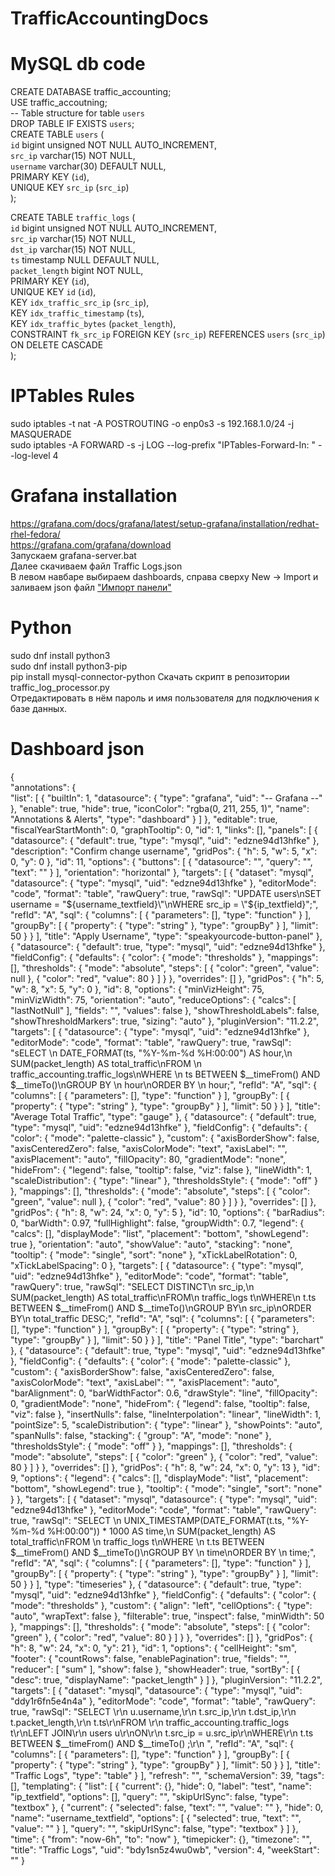 # TrafficAccountingDocs
# MySQL db code
CREATE DATABASE traffic_accounting;  
USE traffic_accoutning;  
-- Table structure for table `users`  
DROP TABLE IF EXISTS `users`;  
CREATE TABLE `users` (  
    `id` bigint unsigned NOT NULL AUTO_INCREMENT,  
    `src_ip` varchar(15) NOT NULL,  
    `username` varchar(30) DEFAULT NULL,  
    PRIMARY KEY (`id`),  
    UNIQUE KEY `src_ip` (`src_ip`)  
);  
  
CREATE TABLE `traffic_logs` (  
    `id` bigint unsigned NOT NULL AUTO_INCREMENT,  
    `src_ip` varchar(15) NOT NULL,  
    `dst_ip` varchar(15) NOT NULL,  
    `ts` timestamp NULL DEFAULT NULL,  
    `packet_length` bigint NOT NULL,  
    PRIMARY KEY (`id`),  
    UNIQUE KEY `id` (`id`),  
    KEY `idx_traffic_src_ip` (`src_ip`),  
    KEY `idx_traffic_timestamp` (`ts`),  
    KEY `idx_traffic_bytes` (`packet_length`),  
    CONSTRAINT `fk_src_ip` FOREIGN KEY (`src_ip`) REFERENCES `users` (`src_ip`) ON DELETE CASCADE  
);  

# IPTables Rules  
sudo iptables -t nat -A POSTROUTING -o enp0s3 -s  192.168.1.0/24 -j MASQUERADE  
sudo iptables -A FORWARD -s <ip-adress> -j LOG --log-prefix "IPTables-Forward-In: " --log-level 4  

# Grafana installation  

https://grafana.com/docs/grafana/latest/setup-grafana/installation/redhat-rhel-fedora/  
https://grafana.com/grafana/download   
Запускаем grafana-server.bat  
Далее скачиваем файл Traffic Logs.json  
В левом навбаре выбираем dashboards, справа сверху New -> Import и заливаем json файл
["Импорт панели"](./grafana.png)  

# Python
sudo dnf install python3  
sudo dnf install python3-pip  
pip install mysql-connector-python
Скачать скрипт в репозитории traffic_log_processor.py  
Отредактировать в нём пароль и имя пользователя для подключения к базе данных.


# Dashboard json  

{  
  "annotations": {  
    "list": [
      {
        "builtIn": 1,
        "datasource": {
          "type": "grafana",
          "uid": "-- Grafana --"
        },
        "enable": true,
        "hide": true,
        "iconColor": "rgba(0, 211, 255, 1)",
        "name": "Annotations & Alerts",
        "type": "dashboard"
      }
    ]
  },
  "editable": true,
  "fiscalYearStartMonth": 0,
  "graphTooltip": 0,
  "id": 1,
  "links": [],
  "panels": [
    {
      "datasource": {
        "default": true,
        "type": "mysql",
        "uid": "edzne94d13hfke"
      },
      "description": "Confirm change username",
      "gridPos": {
        "h": 5,
        "w": 5,
        "x": 0,
        "y": 0
      },
      "id": 11,
      "options": {
        "buttons": [
          {
            "datasource": "",
            "query": "",
            "text": ""
          }
        ],
        "orientation": "horizontal"
      },
      "targets": [
        {
          "dataset": "mysql",
          "datasource": {
            "type": "mysql",
            "uid": "edzne94d13hfke"
          },
          "editorMode": "code",
          "format": "table",
          "rawQuery": true,
          "rawSql": "UPDATE users\nSET username = \"${username_textfield}\"\nWHERE src_ip = \"${ip_textfield}\";",
          "refId": "A",
          "sql": {
            "columns": [
              {
                "parameters": [],
                "type": "function"
              }
            ],
            "groupBy": [
              {
                "property": {
                  "type": "string"
                },
                "type": "groupBy"
              }
            ],
            "limit": 50
          }
        }
      ],
      "title": "Apply Username",
      "type": "speakyourcode-button-panel"
    },
    {
      "datasource": {
        "default": true,
        "type": "mysql",
        "uid": "edzne94d13hfke"
      },
      "fieldConfig": {
        "defaults": {
          "color": {
            "mode": "thresholds"
          },
          "mappings": [],
          "thresholds": {
            "mode": "absolute",
            "steps": [
              {
                "color": "green",
                "value": null
              },
              {
                "color": "red",
                "value": 80
              }
            ]
          }
        },
        "overrides": []
      },
      "gridPos": {
        "h": 5,
        "w": 8,
        "x": 5,
        "y": 0
      },
      "id": 8,
      "options": {
        "minVizHeight": 75,
        "minVizWidth": 75,
        "orientation": "auto",
        "reduceOptions": {
          "calcs": [
            "lastNotNull"
          ],
          "fields": "",
          "values": false
        },
        "showThresholdLabels": false,
        "showThresholdMarkers": true,
        "sizing": "auto"
      },
      "pluginVersion": "11.2.2",
      "targets": [
        {
          "datasource": {
            "type": "mysql",
            "uid": "edzne94d13hfke"
          },
          "editorMode": "code",
          "format": "table",
          "rawQuery": true,
          "rawSql": "sELECT \n    DATE_FORMAT(ts, \"%Y-%m-%d %H:00:00\") AS hour,\n    SUM(packet_length) AS total_traffic\nFROM \n    traffic_accounting.traffic_logs\nWHERE \n    ts BETWEEN $__timeFrom() AND $__timeTo()\nGROUP BY \n    hour\nORDER BY \n    hour;",
          "refId": "A",
          "sql": {
            "columns": [
              {
                "parameters": [],
                "type": "function"
              }
            ],
            "groupBy": [
              {
                "property": {
                  "type": "string"
                },
                "type": "groupBy"
              }
            ],
            "limit": 50
          }
        }
      ],
      "title": "Average Total Traffic",
      "type": "gauge"
    },
    {
      "datasource": {
        "default": true,
        "type": "mysql",
        "uid": "edzne94d13hfke"
      },
      "fieldConfig": {
        "defaults": {
          "color": {
            "mode": "palette-classic"
          },
          "custom": {
            "axisBorderShow": false,
            "axisCenteredZero": false,
            "axisColorMode": "text",
            "axisLabel": "",
            "axisPlacement": "auto",
            "fillOpacity": 80,
            "gradientMode": "none",
            "hideFrom": {
              "legend": false,
              "tooltip": false,
              "viz": false
            },
            "lineWidth": 1,
            "scaleDistribution": {
              "type": "linear"
            },
            "thresholdsStyle": {
              "mode": "off"
            }
          },
          "mappings": [],
          "thresholds": {
            "mode": "absolute",
            "steps": [
              {
                "color": "green",
                "value": null
              },
              {
                "color": "red",
                "value": 80
              }
            ]
          }
        },
        "overrides": []
      },
      "gridPos": {
        "h": 8,
        "w": 24,
        "x": 0,
        "y": 5
      },
      "id": 10,
      "options": {
        "barRadius": 0,
        "barWidth": 0.97,
        "fullHighlight": false,
        "groupWidth": 0.7,
        "legend": {
          "calcs": [],
          "displayMode": "list",
          "placement": "bottom",
          "showLegend": true
        },
        "orientation": "auto",
        "showValue": "auto",
        "stacking": "none",
        "tooltip": {
          "mode": "single",
          "sort": "none"
        },
        "xTickLabelRotation": 0,
        "xTickLabelSpacing": 0
      },
      "targets": [
        {
          "datasource": {
            "type": "mysql",
            "uid": "edzne94d13hfke"
          },
          "editorMode": "code",
          "format": "table",
          "rawQuery": true,
          "rawSql": "SELECT DISTINCT\n    src_ip,\n    SUM(packet_length) AS total_traffic\nFROM\n    traffic_logs t\nWHERE\n    t.ts BETWEEN $__timeFrom() AND $__timeTo()\nGROUP BY\n    src_ip\nORDER BY\n    total_traffic DESC;",
          "refId": "A",
          "sql": {
            "columns": [
              {
                "parameters": [],
                "type": "function"
              }
            ],
            "groupBy": [
              {
                "property": {
                  "type": "string"
                },
                "type": "groupBy"
              }
            ],
            "limit": 50
          }
        }
      ],
      "title": "Panel Title",
      "type": "barchart"
    },
    {
      "datasource": {
        "default": true,
        "type": "mysql",
        "uid": "edzne94d13hfke"
      },
      "fieldConfig": {
        "defaults": {
          "color": {
            "mode": "palette-classic"
          },
          "custom": {
            "axisBorderShow": false,
            "axisCenteredZero": false,
            "axisColorMode": "text",
            "axisLabel": "",
            "axisPlacement": "auto",
            "barAlignment": 0,
            "barWidthFactor": 0.6,
            "drawStyle": "line",
            "fillOpacity": 0,
            "gradientMode": "none",
            "hideFrom": {
              "legend": false,
              "tooltip": false,
              "viz": false
            },
            "insertNulls": false,
            "lineInterpolation": "linear",
            "lineWidth": 1,
            "pointSize": 5,
            "scaleDistribution": {
              "type": "linear"
            },
            "showPoints": "auto",
            "spanNulls": false,
            "stacking": {
              "group": "A",
              "mode": "none"
            },
            "thresholdsStyle": {
              "mode": "off"
            }
          },
          "mappings": [],
          "thresholds": {
            "mode": "absolute",
            "steps": [
              {
                "color": "green"
              },
              {
                "color": "red",
                "value": 80
              }
            ]
          }
        },
        "overrides": []
      },
      "gridPos": {
        "h": 8,
        "w": 24,
        "x": 0,
        "y": 13
      },
      "id": 9,
      "options": {
        "legend": {
          "calcs": [],
          "displayMode": "list",
          "placement": "bottom",
          "showLegend": true
        },
        "tooltip": {
          "mode": "single",
          "sort": "none"
        }
      },
      "targets": [
        {
          "dataset": "mysql",
          "datasource": {
            "type": "mysql",
            "uid": "edzne94d13hfke"
          },
          "editorMode": "code",
          "format": "table",
          "rawQuery": true,
          "rawSql": "SELECT \n    UNIX_TIMESTAMP(DATE_FORMAT(t.ts, \"%Y-%m-%d %H:00:00\")) * 1000 AS time,\n    SUM(packet_length) AS total_traffic\nFROM \n    traffic_logs t\nWHERE \n    t.ts BETWEEN $__timeFrom() AND $__timeTo()\nGROUP BY \n    time\nORDER BY \n    time;",
          "refId": "A",
          "sql": {
            "columns": [
              {
                "parameters": [],
                "type": "function"
              }
            ],
            "groupBy": [
              {
                "property": {
                  "type": "string"
                },
                "type": "groupBy"
              }
            ],
            "limit": 50
          }
        }
      ],
      "type": "timeseries"
    },
    {
      "datasource": {
        "default": true,
        "type": "mysql",
        "uid": "edzne94d13hfke"
      },
      "fieldConfig": {
        "defaults": {
          "color": {
            "mode": "thresholds"
          },
          "custom": {
            "align": "left",
            "cellOptions": {
              "type": "auto",
              "wrapText": false
            },
            "filterable": true,
            "inspect": false,
            "minWidth": 50
          },
          "mappings": [],
          "thresholds": {
            "mode": "absolute",
            "steps": [
              {
                "color": "green"
              },
              {
                "color": "red",
                "value": 80
              }
            ]
          }
        },
        "overrides": []
      },
      "gridPos": {
        "h": 8,
        "w": 24,
        "x": 0,
        "y": 21
      },
      "id": 1,
      "options": {
        "cellHeight": "sm",
        "footer": {
          "countRows": false,
          "enablePagination": true,
          "fields": "",
          "reducer": [
            "sum"
          ],
          "show": false
        },
        "showHeader": true,
        "sortBy": [
          {
            "desc": true,
            "displayName": "packet_length"
          }
        ]
      },
      "pluginVersion": "11.2.2",
      "targets": [
        {
          "dataset": "mysql",
          "datasource": {
            "type": "mysql",
            "uid": "ddy1r6fn5e4n4a"
          },
          "editorMode": "code",
          "format": "table",
          "rawQuery": true,
          "rawSql": "SELECT \r\n    u.username,\r\n    t.src_ip,\r\n    t.dst_ip,\r\n    t.packet_length,\r\n    t.ts\r\nFROM \r\n    traffic_accounting.traffic_logs t\r\nLEFT JOIN\r\n     users u\r\nON\r\n    t.src_ip = u.src_ip\r\nWHERE\r\n    t.ts BETWEEN $__timeFrom()  AND  $__timeTo() ;\r\n  ",
          "refId": "A",
          "sql": {
            "columns": [
              {
                "parameters": [],
                "type": "function"
              }
            ],
            "groupBy": [
              {
                "property": {
                  "type": "string"
                },
                "type": "groupBy"
              }
            ],
            "limit": 50
          }
        }
      ],
      "title": "Traffic Logs",
      "type": "table"
    }
  ],
  "refresh": "",
  "schemaVersion": 39,
  "tags": [],
  "templating": {
    "list": [
      {
        "current": {},
        "hide": 0,
        "label": "test",
        "name": "ip_textfield",
        "options": [],
        "query": "",
        "skipUrlSync": false,
        "type": "textbox"
      },
      {
        "current": {
          "selected": false,
          "text": "",
          "value": ""
        },
        "hide": 0,
        "name": "username_textfield",
        "options": [
          {
            "selected": true,
            "text": "",
            "value": ""
          }
        ],
        "query": "",
        "skipUrlSync": false,
        "type": "textbox"
      }
    ]
  },
  "time": {
    "from": "now-6h",
    "to": "now"
  },
  "timepicker": {},
  "timezone": "",
  "title": "Traffic Logs",
  "uid": "bdy1sn5z4wu0wb",
  "version": 4,
  "weekStart": ""
}
